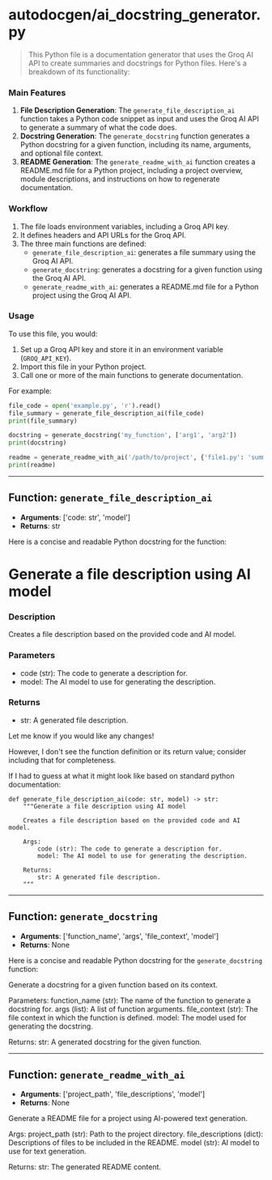 # autodocgen/ai_docstring_generator.py

> This Python file is a documentation generator that uses the Groq AI API to create summaries and docstrings for Python files. Here's a breakdown of its functionality:

### Main Features

1. **File Description Generation**: The `generate_file_description_ai` function takes a Python code snippet as input and uses the Groq AI API to generate a summary of what the code does.
2. **Docstring Generation**: The `generate_docstring` function generates a Python docstring for a given function, including its name, arguments, and optional file context.
3. **README Generation**: The `generate_readme_with_ai` function creates a README.md file for a Python project, including a project overview, module descriptions, and instructions on how to regenerate documentation.

### Workflow

1. The file loads environment variables, including a Groq API key.
2. It defines headers and API URLs for the Groq API.
3. The three main functions are defined:
	* `generate_file_description_ai`: generates a file summary using the Groq AI API.
	* `generate_docstring`: generates a docstring for a given function using the Groq AI API.
	* `generate_readme_with_ai`: generates a README.md file for a Python project using the Groq AI API.

### Usage

To use this file, you would:

1. Set up a Groq API key and store it in an environment variable (`GROQ_API_KEY`).
2. Import this file in your Python project.
3. Call one or more of the main functions to generate documentation.

For example:
```python
file_code = open('example.py', 'r').read()
file_summary = generate_file_description_ai(file_code)
print(file_summary)

docstring = generate_docstring('my_function', ['arg1', 'arg2'])
print(docstring)

readme = generate_readme_with_ai('/path/to/project', {'file1.py': 'summary1', 'file2.py': 'summary2'})
print(readme)
```


---


## Function: `generate_file_description_ai`
- **Arguments**: ['code: str', 'model']
- **Returns**: str

Here is a concise and readable Python docstring for the function:

Generate a file description using AI model
=======================================

### Description

Creates a file description based on the provided code and AI model.

### Parameters

* code (str): The code to generate a description for.
* model: The AI model to use for generating the description.

### Returns

* str: A generated file description. 

Let me know if you would like any changes! 

However, I don't see the function definition or its return value; consider including that for completeness.

If I had to guess at what it might look like based on standard python documentation:

```
def generate_file_description_ai(code: str, model) -> str:
    """Generate a file description using AI model

    Creates a file description based on the provided code and AI model.

    Args:
        code (str): The code to generate a description for.
        model: The AI model to use for generating the description.

    Returns:
        str: A generated file description.
    """
```


---


## Function: `generate_docstring`
- **Arguments**: ['function_name', 'args', 'file_context', 'model']
- **Returns**: None

Here is a concise and readable Python docstring for the `generate_docstring` function:

Generate a docstring for a given function based on its context.

Parameters:
function_name (str): The name of the function to generate a docstring for.
args (list): A list of function arguments.
file_context (str): The file context in which the function is defined.
model: The model used for generating the docstring.

Returns: 
str: A generated docstring for the given function.


---


## Function: `generate_readme_with_ai`
- **Arguments**: ['project_path', 'file_descriptions', 'model']
- **Returns**: None

Generate a README file for a project using AI-powered text generation.

 Args:
     project_path (str): Path to the project directory.
     file_descriptions (dict): Descriptions of files to be included in the README.
     model (str): AI model to use for text generation.

 Returns:
     str: The generated README content.

